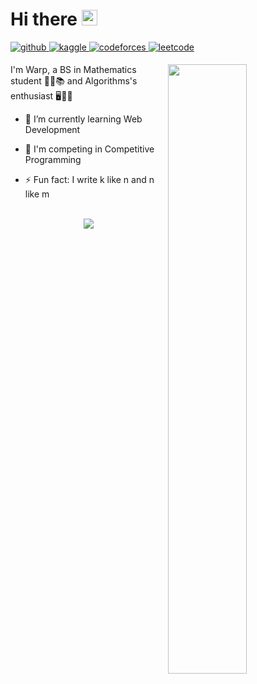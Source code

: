 # Hi there <img src="https://media.giphy.com/media/hvRJCLFzcasrR4ia7z/giphy.gif" width="25px">

<a href="https://github.com/rishavanand" target="_blank">
<img src=https://img.shields.io/badge/github-%2324292e.svg?&style=for-the-badge&logo=github&logoColor=white alt=github style="margin-bottom: 5px;" />
</a>
<a href="https://www.kaggle.com/wharpxd" target="_blank">
<img src=https://img.shields.io/badge/kaggle-%2344BAE8.svg?&style=for-the-badge&logo=kaggle&logoColor=white alt=kaggle style="margin-bottom: 5px;" />
</a>
<a href="https://codeforces.com/profile/wharp" target="_blank">
<img src=https://img.shields.io/badge/Codeforces-445f9d?style=for-the-badge&logo=Codeforces&logoColor=white alt=codeforces style="margin-bottom: 5px;" />
</a>
<a href="https://leetcode.com/Wh4rp/" target="_blank">
<img src=https://img.shields.io/badge/LeetCode-000000?style=for-the-badge&logo=LeetCode&logoColor=#d16c06 alt=leetcode style="margin-bottom: 5px;" />
</a>

<br/>

[<img align="right" width="50%" src="https://github-readme-stats.vercel.app/api?username=Wh4rp&show_icons=true&count_private=true&hide_border=true">](https://metrics.lecoq.io/ouuan#gh-dark-mode-only)


I'm Warp, a BS in Mathematics student 🔢📏📚 and Algorithms's enthusiast 🖥️🧙‍♂️ 
  

- 🌱 I’m currently learning Web Development
  

- 🚩 I'm competing in Competitive Programming  
  

- ⚡ Fun fact: I write k like n and n like m  

<br/>

<div align="center">
<img src="https://komarev.com/ghpvc/?username=Wh4rp&&style=flat-square" align="center" />
</div>
